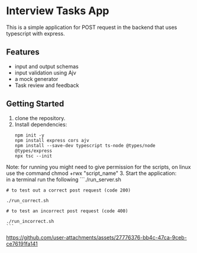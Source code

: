# Interview Tasks App

This is a simple application for POST request in the backend that uses typescript with express.

## Features

- input and output schemas
- input validation using Ajv
- a mock generator
- Task review and feedback

## Getting Started

1. clone the repository.
2. Install dependencies:  
    ```sudo apt install npm
    npm init -y
    npm install express cors ajv
    npm install --save-dev typescript ts-node @types/node @types/express
    npx tsc --init
    ```

Note: for running you might need to give permission for the scripts, on linux use the command chmod +rwx "script_name"
3. Start the application:  
    in a terminal run the following
    ```./run_server.sh
    
    # to test out a correct post request (code 200)
    
    ./run_correct.sh
    
    # to test an incorrect post request (code 400)
    
    ./run_incorrect.sh
    ```

https://github.com/user-attachments/assets/27776376-bb4c-47ca-9ceb-ce76191fa141

